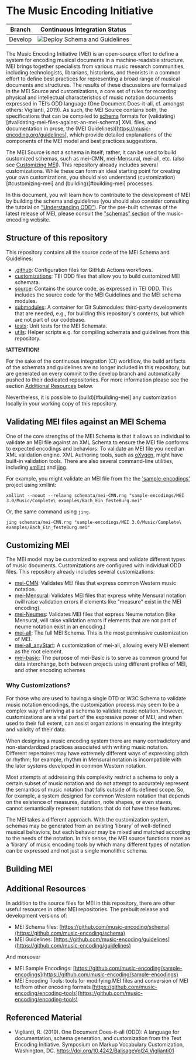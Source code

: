 # The Music Encoding Initiative

| Branch        | Continuous Integration Status  |
| ------------- |:------------------------------:|
| Develop       |![Deploy Schema and Guidelines](https://github.com/music-encoding/music-encoding/workflows/Deploy%20Schema%20and%20Guidelines/badge.svg?branch=develop)

The Music Encoding Initiative (MEI) is an open-source effort to define a system for encoding musical documents in a machine-readable structure. MEI brings together specialists from various music research communities, including technologists, librarians, historians, and theorists in a common effort to define best practices for representing a broad range of musical documents and structures. The results of these discussions are formalized in the MEI Source and customizations, a core set of rules for recording physical and intellectual characteristics of music notation documents expressed in TEI’s ODD language (One Document Does-it-all, cf. amongst others: Viglianti, 2019). As such, the MEI Source contains both, the specifications that can be compiled to [schema](https://music-encoding.org/schema/) formats for (validating)[#validating-mei-files-against-an-mei-schema] XML files, and documentation in prose, the (MEI Guidelines)[https://music-encoding.org/guidelines], which provide detailed explanations of the components of the MEI model and best practices suggestions.

The MEI Source is not a schema in itself; rather, it can be used to build customized schemas, such as mei-CMN, mei-Mensural, mei-all, etc. (also see [Customizing MEI](#customizing-mei)). This repository already includes several customizations. While these can form an ideal starting point for creating your own customizations, you should also understand (customization)[#customizing-mei] and (building)[#building-mei] processes.

In this document, you will learn how to contribute to the development of MEI by building the schema and guidelines (you should also consider consulting the tutorial on ["Understanding ODD"](https://music-encoding.org/tutorials/understanding-odd.html)). For the pre-built schemas of the latest release of MEI, please consult the ["schemas" section](https://music-encoding.org/resources/schemas.html) of the music-encoding website.

## Structure of this repository

This repository contains all the source code of the MEI Schema and Guidelines:

 * [.github](.github): Configuration files for GitHub Actions workflows.
 * [customizations](customizations): TEI ODD files that allow you to build customized MEI schemata.
 * [source](source): Contains the source code, as expressed in TEI ODD. This includes the source code for the MEI Guidelines and the MEI schema modules.
 * [submodules](submodules): A container for Git Submodules: third-party developments that are needed, e.g., for building this repository's contents, but which are not part of our codebase.
 * [tests](tests): Unit tests for the MEI Schemata.
 * [utils](utils): Helper scripts e.g. for compiling schemata and guidelines from this repository.

**!ATTENTION!**

For the sake of the continuous integration (CI) workflow, the build artifacts of the schemata and guidelines are no longer included in this repository, but are generated on every commit to the develop branch and automatically pushed to their dedicated repositories. For more information please see the section [Additional Resources](#additional-resources) below.

Nevertheless, it is possible to (build)[#building-mei] any customization locally in your working copy of this repository.

## Validating MEI files against an MEI Schema

One of the core strengths of the MEI Schema is that it allows an individual to validate an MEI file against an XML Schema to ensure the MEI file conforms to expected encodings and behaviors. To validate an MEI file you need an XML validation engine. XML Authoring tools, such as [oXygen](http://www.oxygenxml.com), might have built-in validation tools. There are also several command-line utilities, including [xmllint](http://xmlsoft.org/xmllint.html) and [jing](http://www.thaiopensource.com/relaxng/jing.html).

For example, you might validate an MEI file from the the ['sample-encodings'](https://github.com/music-encoding/sample-encodings/) project using xmllint:

   ```shell
   xmllint --noout --relaxng schemata/mei-CMN.rng "sample-encodings/MEI 3.0/Music/Complete\ examples/Bach_Ein_festeBurg.mei"
   ```

Or, the same command using `jing`.

  ```shell
  jing schemata/mei-CMN.rng "sample-encodings/MEI 3.0/Music/Complete\ examples/Bach_Ein_festeBurg.mei"
  ```

## Customizing MEI

The MEI model may be customized to express and validate different types of music documents. Customizations are configured with individual ODD files. This repository already includes several customizations:

* [mei-CMN](customizations/mei-CMN.xml): Validates MEI files that express common Western music notation.
* [mei-Mensural](customizations/mei-Mensural.xml): Validates MEI files that express white Mensural notation (will raise validation errors if elements like "measure" exist in the MEI encoding).
* [mei-Neumes](customizations/mei-Neumes.xml): Validates MEI files that express Neume notation (like Mensural, will raise validation errors if elements that are not part of neume notation exist in an encoding.)
* [mei-all](customizations/mei-all.xml): The full MEI Schema. This is the most permissive customization of MEI.
* [mei-all_anyStart](customizations/mei-all_anyStart.xml): A customization of mei-all, allowing every MEI element as the root element.
* [mei-basic](customizations/mei-basic.xml): The purpose of mei-Basic is to serve as common ground for data interchange, both between projects using different profiles of MEI, and other encoding schemes

### Why Customizations?

For those who are used to having a single DTD or W3C Schema to validate music notation encodings, the customization process may seem to be a complex way of arriving at a schema to validate music notation. However, customizations are a vital part of the expressive power of MEI, and when used to their full extent, can assist organizations in ensuring the integrity and validity of their data.

When designing a music encoding system there are many contradictory and non-standardized practices associated with writing music notation. Different repertoires may have extremely different ways of expressing pitch or rhythm; for example, rhythm in Mensural notation is incompatible with the later systems developed in common Western notation.

Most attempts at addressing this complexity restrict a schema to only a certain subset of music notation and do not attempt to accurately represent the semantics of music notation that falls outside of its defined scope. So, for example, a system designed for common Western notation that depends on the existence of measures, duration, note shapes, or even staves, cannot semantically represent notations that do not have these features.

The MEI takes a different approach. With the customization system, schemas may be generated from an existing ‘library’ of well-defined musical behaviors, but each behavior may be mixed and matched according to the needs of the notation. In this sense, the MEI source functions more as a ‘library’ of music encoding tools by which many different types of notation can be expressed and not just a single monolithic schema.

## Building MEI





## Additional Resources

In addition to the source files for MEI in this repository, there are other useful resources in other MEI repositories. The prebuilt release and development versions of:

* MEI Schema files: [https://github.com/music-encoding/schema](https://github.com/music-encoding/schema)
* MEI Guidelines: [https://github.com/music-encoding/guidelines](https://github.com/music-encoding/guidelines)

And moreover

* MEI Sample Encodings: [https://github.com/music-encoding/sample-encodings](https://github.com/music-encoding/sample-encodings)
* MEI Encoding Tools: tools for modifying MEI files and conversion of MEI to/from other encoding formats [https://github.com/music-encoding/encoding-tools](https://github.com/music-encoding/encoding-tools)

## Referenced Material

* Viglianti, R. (2019). One Document Does-it-all (ODD): A language for documentation, schema generation, and customization from the Text Encoding Initiative. Symposium on Markup Vocabulary Customization, Washington, DC. https://doi.org/10.4242/BalisageVol24.Viglianti01

